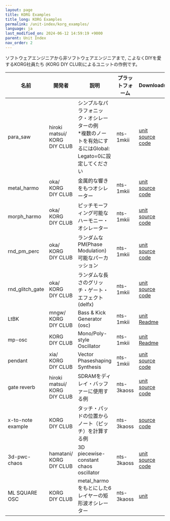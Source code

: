 ```yaml
---
layout: page
title: KORG Examples
title_long: KORG Examples
permalink: /unit-index/korg_examples/
language: ja
last_modified_on: 2024-06-12 14:59:19 +9000
parent: Unit Index
nav_order: 2
---
```


ソフトウェアエンジニアから非ソフトウェアエンジニアまで, こよなくDIYを愛するKORG社員たち (KORG DIY CLUB)によるユニットの作例です。


| 名前 | 開発者 | 説明 | プラットフォーム | Downloads |
| ---- | ---- | ---- | ---- | ---- |
| para_saw | hiroki matsui/<br>KORG DIY CLUB | シンプルなパラフォニック・オシレーターの例<br>*複数のノートを有効にするにはGlobal: Legato=0に設定してください | nts-1mkii | [unit](KORG_Examples/nts1mkii/para_saw/para_saw.nts1mkiiunit)<br>[source code](KORG_Examples/nts1mkii/para_saw/para_saw.zip) |
| metal_harmo | oka/<br>KORG DIY CLUB | 金属的な響きをもつオシレーター | nts-1mkii | [unit](KORG_Examples/nts1mkii/metal_harmo/metal_harmo.nts1mkiiunit)<br>[source code](KORG_Examples/nts1mkii/metal_harmo/metal_harmo.zip) |
| morph_harmo | oka/<br>KORG DIY CLUB | ピッチモーフィング可能なハーモニー・オシレーター | nts-1mkii | [unit](KORG_Examples/nts1mkii/morph_harmo/morph_harmo.nts1mkiiunit)<br>[source code](KORG_Examples/nts1mkii/morph_harmo/morph_harmo.zip) |
| rnd_pm_perc | oka/<br>KORG DIY CLUB | ランダムなPM(Phase Modulation)可能なパーカッション | nts-1mkii | [unit](KORG_Examples/nts1mkii/rnd_pm_perc/rnd_pm_perc.nts1mkiiunit)<br>[source code](KORG_Examples/nts1mkii/rnd_pm_perc/rnd_pm_perc.zip) |
| rnd_glitch_gate | oka/<br>KORG DIY CLUB | ランダムな長さのグリッチ・ゲート・エフェクト (delfx) | nts-1mkii | [unit](KORG_Examples/nts1mkii/rnd_glitch_gate/rnd_glitch_gate.nts1mkiiunit)<br>[source code](KORG_Examples/nts1mkii/rnd_glitch_gate/rnd_glitch_gate.zip) |
| LtBK | mngw/<br>KORG DIY CLUB | Bass & Kick Generator (osc) | nts-1mkii | [unit](KORG_Examples/nts1mkii/LtBK/ltbk.nts1mkiiunit)<br>[Readme](KORG_Examples/nts1mkii/LtBK/LtBK_manual.zip) |
| mp-osc | KORG DIY CLUB | Mono/Poly-style Oscillator | nts-1mkii | [unit](KORG_Examples/nts1mkii/mp-osc/mp-osc.nts1mkiiunit)<br>[Readme](KORG_Examples/nts1mkii/mp-osc/readme.md) |
| pendant | xia/<br>KORG DIY CLUB | Vector Phaseshaping Synthesis | nts-1mkii | [unit](KORG_Examples/nts1mkii/pendant/pendant.nts1mkiiunit)<br>[source code](KORG_Examples/nts1mkii/pendant/pendant_1.01.zip) |
| gate reverb | hiroki matsui/<br>KORG DIY CLUB | SDRAMをディレイ・バッファーに使用する例 | nts-3kaoss | [unit](KORG_Examples/nts3kaoss/gate_reverb/gatereverb.nts3unit) <br> [source code](KORG_Examples/nts3kaoss/gate_reverb/gate_reverb.zip) |
| x-to-note example| KORG DIY CLUB | タッチ・パッドの位置からノート（ピッチ）を計算する例 | nts-3kaoss | [source code](KORG_Examples/nts3kaoss/x-to-note/x-to-note.zip) |
| 3d-pwc-chaos | hamatani/<br>KORG DIY CLUB | 3D piecewise-constant chaos oscillator | nts-3kaoss | [unit](KORG_Examples/nts3kaoss/3d-chaos/3d-chaos.nts3unit)<br>[source code](KORG_Examples/nts3kaoss/3d-chaos/3d-chaos.zip) |
| ML SQUARE OSC | KORG DIY CLUB | metal_harmoをもとにした6レイヤーの矩形波オシレーター | nts-3kaoss | [unit](KORG_Examples/nts3kaoss/ml_square_osc/ml_square_osc.nts3unit) |
